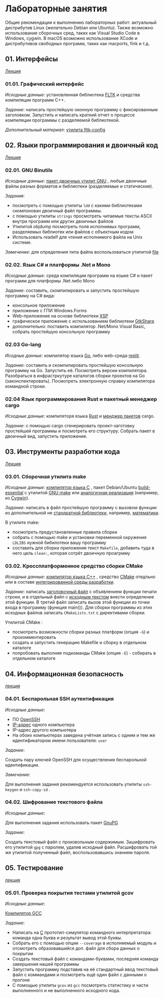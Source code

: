 # Лабораторные занятия

Общие рекомендации к выполнению лабораторных работ: актуальный дистрибутив Linux (желательно Debian или Ubuntu).
Также возможно использование сборочных сред, таких как Visual Studio Code в Windows, cygwin. В macOS возможно
использование XCode и дистрибутивов свободных программ, таких как macports, fink и т.д.

## 01. Интерфейсы

[Лекция](01-interfaces.md)
 

### 01.01. Графический интерфейс

_Исходные данные_: установленная библиотека [FLTK](https://ru.wikipedia.org/wiki/FLTK)
и средства компиляции программ C++.

_Задание_: написать простейшую оконную программу с фиксированным заголовком.
Запустить и написать краткий отчет о процессе компиляции программы с разделяемой библиотекой.

_Дополнительный материал_: [утилита fltk-config](http://orahorn.neonarod.com/tui4gui/02-FLTK-config.html)

## 02. Языки программирования и двоичный код

[Лекция](02-code.md)

### 02.01. GNU Binutils

_Исходные данные_: [пакет двоичных утилит GNU](https://ru.wikipedia.org/wiki/GNU_Binutils) , любые двоичные файлы разных форматов
и библиотеки (разделяемые и статические).

_Задания_:

* посмотреть с помощью утилиты `ldd` с какими библиотеками скомпонован двоичный файл программы.
* с помощью утилиты `strings` просмотреть читаемые тексты ASCII внутри программ или других двоичных файлов
* Утилитой objdump посмотреть поля исполнимых программ, разделяемых библиотек или файлов с объектным кодом
* Использовать readelf для чтения исполнимого файла на Unix системе.

_Замечение_: для определения типа файла воспользоваться утилитой [file](https://ru.wikipedia.org/wiki/File_(Unix))

### 02.02. Язык C# и платформы .Net и Mono

_Исходные данные_: среда компиляции программ на языке C# и пакет программ для платформы .Net либо Mono

_Задание_: составить, скомпилировать  и запустить простейшую программу на C# вида:

* консольное приложение
* приложение с ГПИ Windows.Forms
* Web-приложение на основе библиотеки [XSP](https://en.wikipedia.org/wiki/XSP_(software))
* графическое приложение с использованием библиотеки [GtkSharp](https://www.mono-project.com/docs/gui/gtksharp/)
* дополнительно: поставить компилятор .Net/Mono Visual Basic, собрать простейшую консольную программу

### 02.03 Go-lang

_Исодные данные_: компилятор языка [Go](https://ru.wikipedia.org/wiki/Go),
либо web-среда [replit](https://replit.com/languages/go).

_Задание_: составить и скомпилировать простейшую консольную программу на Go. Запустить её. Посмотреть версии компилятора.
Разобраться в инфрастркутуре каталогов сборки проектов на Go (законспектировать). Посмотреть электронную справку компилятора
командной строки.

### 02.04 Язык программирования Rust и пакетный менеджер cargo

_Исходные данные_: компиляторя языка [Rust](https://ru.wikipedia.org/wiki/Rust_(%D1%8F%D0%B7%D1%8B%D0%BA_%D0%BF%D1%80%D0%BE%D0%B3%D1%80%D0%B0%D0%BC%D0%BC%D0%B8%D1%80%D0%BE%D0%B2%D0%B0%D0%BD%D0%B8%D1%8F)) и [менджер пакетов](https://ru.wikipedia.org/wiki/%D0%A1%D0%B8%D1%81%D1%82%D0%B5%D0%BC%D0%B0_%D1%83%D0%BF%D1%80%D0%B0%D0%B2%D0%BB%D0%B5%D0%BD%D0%B8%D1%8F_%D0%BF%D0%B0%D0%BA%D0%B5%D1%82%D0%B0%D0%BC%D0%B8) cargo.

_Задание_: с помощью cargo сгенерировать проект-заготовку простейшей программы и посмотреть его структуру. Собрать пакет в
двоичный вид, запустить приложение.

## 03. Инструменты разработки кода

[Лекция](03-tools.md)

### 03.01. Сборочная утилита make

_Исходные данные_: [компилятор языка C](https://ru.wikipedia.org/wiki/%D0%9A%D0%B0%D1%82%D0%B5%D0%B3%D0%BE%D1%80%D0%B8%D1%8F:%D0%9A%D0%BE%D0%BC%D0%BF%D0%B8%D0%BB%D1%8F%D1%82%D0%BE%D1%80%D1%8B_%D0%A1%D0%B8)
, пакет Debian/Ubuntu [build-essential](https://packages.debian.org/oldoldstable/build-essential)
c утилитой [GNU make](https://www.gnu.org/software/make/)
или [аналогичная реализация](https://ru.wikipedia.org/wiki/Make)
(например, из [Cygwin](https://ru.wikipedia.org/wiki/Cygwin)).

_Задание_: написать в файл простейшую программу с вызовом функции из дополнительной не
[стандратной библиотеки](https://ru.wikipedia.org/wiki/%D0%A1%D1%82%D0%B0%D0%BD%D0%B4%D0%B0%D1%80%D1%82%D0%BD%D0%B0%D1%8F_%D0%B1%D0%B8%D0%B1%D0%BB%D0%B8%D0%BE%D1%82%D0%B5%D0%BA%D0%B0_%D1%8F%D0%B7%D1%8B%D0%BA%D0%B0_%D0%A1%D0%B8),
например, [математики](https://ru.wikipedia.org/wiki/Math.h).

В утилите make:

* посмотреть предустановленные правила сборки
* собрать с помощью make и установки переменной окружения `LDLIBS` нужной бибилотеки вашу программу
* составить для сборки приложения текст `Makefile`, добавить туда в него цель `clean:`, которая сотрёт двоичную проагрмму


### 03.02. Кроссплатформенное средство сборки CMake

_Исходные данные_: [компилятор языка C++](https://ru.wikipedia.org/wiki/%D0%9A%D0%B0%D1%82%D0%B5%D0%B3%D0%BE%D1%80%D0%B8%D1%8F:%D0%9A%D0%BE%D0%BC%D0%BF%D0%B8%D0%BB%D1%8F%D1%82%D0%BE%D1%80%D1%8B_C%2B%2B) , средство [CMake](https://ru.wikipedia.org/wiki/CMake)
отедльно или в составе
[интегрированной среды разработки](https://ru.wikipedia.org/wiki/%D0%98%D0%BD%D1%82%D0%B5%D0%B3%D1%80%D0%B8%D1%80%D0%BE%D0%B2%D0%B0%D0%BD%D0%BD%D0%B0%D1%8F_%D1%81%D1%80%D0%B5%D0%B4%D0%B0_%D1%80%D0%B0%D0%B7%D1%80%D0%B0%D0%B1%D0%BE%D1%82%D0%BA%D0%B8).

_Задание_: написать
[заголовочный файл](https://ru.wikipedia.org/wiki/%D0%97%D0%B0%D0%B3%D0%BE%D0%BB%D0%BE%D0%B2%D0%BE%D1%87%D0%BD%D1%8B%D0%B9_%D1%84%D0%B0%D0%B9%D0%BB)
с объявлением функции печати строки, и в отдельный файл с
[исходным текстом](https://ru.wikipedia.org/wiki/%D0%98%D1%81%D1%85%D0%BE%D0%B4%D0%BD%D1%8B%D0%B9_%D1%82%D0%B5%D0%BA%D1%81%D1%82)
внести определение этой функции. В третий файл записать вызов этой функции из точки входа в программу (функция main()).
Для сборки программы из этих исходных файлов записать  `CMakeLists.txt` с директивами сборки.

Утилитой CMake :

* посмотреть возможности сборки разных платформ (опция `-G`) и прокомментировать
* создать и запустить генерацию Makefile и сборку в отдельном каталоге
* попробовать выполняя подкоманды CMake (опция `-E`) - собирать в отдельном каталоге


## 04. Информационная безопасность

[лекция](04-security.md)

### 04.01. Беспарольная SSH аутентификация

_Исходные данные_:

* ПО [OpenSSH](https://ru.wikipedia.org/wiki/OpenSSH)
* [IP-адрес](https://ru.wikipedia.org/wiki/IP-%D0%B0%D0%B4%D1%80%D0%B5%D1%81) одного компьютера
* IP-адрес другого компьютера
* На обоих компьютерах заведена учётная запись с одним и тем же идентификатором имени пользователя: `user`

_Задание_:

Создать пару ключей OpenSSH для осуществления беспарольной идентификации.

_Замечание_:

Для выполнения задания рекомендуется использовать утилиты `ssh-keygen` и `ssh-copy-id` .

### 04.02. Шифрование текстового файла

_Исходные данные_: 

Для выполнения задания использовать пакет [GnuPG](https://ru.wikipedia.org/wiki/GnuPG)

_Задание_:

Создать текстовый файл с произвольным содержимым.
Зашифровать его  утилитой `gpg` с паролем, удалив исходный файл.
Расшифровать той же утилитой полученный файл, воспользовавшись знанием пароля.


## 05. Тестирование

[лекция](05-testing.md)

### 05.01. Проверка покрытия тестами утилитой gcov

_Исходные данные_:

[Компилятор GCC](https://ru.wikipedia.org/wiki/GNU_Compiler_Collection)


_Задание_:

* Написать на [C](https://ru.wikipedia.org/wiki/%D0%A1%D0%B8_(%D1%8F%D0%B7%D1%8B%D0%BA_%D0%BF%D1%80%D0%BE%D0%B3%D1%80%D0%B0%D0%BC%D0%BC%D0%B8%D1%80%D0%BE%D0%B2%D0%B0%D0%BD%D0%B8%D1%8F))
прототип-симулятор командного интерпретатора: команда одна буква и результат вывод этой буквы.
* Собрать его с помощью опции `--coverage` в исполняемый модуль и отсмотреть образовавшийся доп. файл для сбора данных о покрытии
* Создать текстовый файл с командами-буквами, последняя команда завершения нашей программы
* Запустить программу подставив на её стандартный ввод текстовый файл с коммандами и посмотреть ещё один файл с данными о прогоне
* С помощью утилиты `gcov` из `gcc` посмотреть статистику и части выполненного и не выполненного исходного кода.


